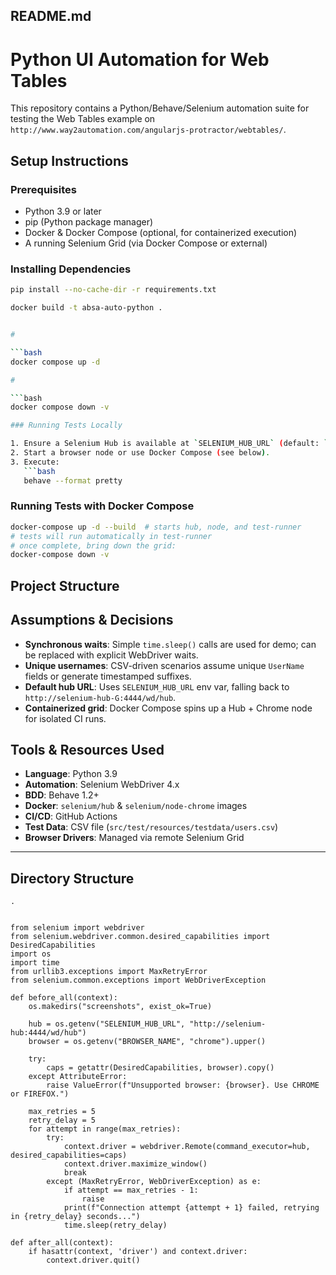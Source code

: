 ## README.md

# Python UI Automation for Web Tables

This repository contains a Python/Behave/Selenium automation suite for testing the Web Tables example on `http://www.way2automation.com/angularjs-protractor/webtables/`.

## Setup Instructions

### Prerequisites

- Python 3.9 or later
- pip (Python package manager)
- Docker & Docker Compose (optional, for containerized execution)
- A running Selenium Grid (via Docker Compose or external)

### Installing Dependencies

```bash
pip install --no-cache-dir -r requirements.txt
```

```bash
docker build -t absa-auto-python .


#

```bash
docker compose up -d  

#

```bash
docker compose down -v   

### Running Tests Locally

1. Ensure a Selenium Hub is available at `SELENIUM_HUB_URL` (default: `http://localhost:4444/wd/hub`).
2. Start a browser node or use Docker Compose (see below).
3. Execute:
   ```bash
   behave --format pretty
   ```

### Running Tests with Docker Compose

```bash
docker-compose up -d --build  # starts hub, node, and test-runner
# tests will run automatically in test-runner
# once complete, bring down the grid:
docker-compose down -v
```

## Project Structure



## Assumptions & Decisions

- **Synchronous waits**: Simple `time.sleep()` calls are used for demo; can be replaced with explicit WebDriver waits.
- **Unique usernames**: CSV-driven scenarios assume unique `UserName` fields or generate timestamped suffixes.
- **Default hub URL**: Uses `SELENIUM_HUB_URL` env var, falling back to `http://selenium-hub-G:4444/wd/hub`.
- **Containerized grid**: Docker Compose spins up a Hub + Chrome node for isolated CI runs.

## Tools & Resources Used

- **Language**: Python 3.9
- **Automation**: Selenium WebDriver 4.x
- **BDD**: Behave 1.2+
- **Docker**: `selenium/hub` & `selenium/node-chrome` images
- **CI/CD**: GitHub Actions
- **Test Data**: CSV file (`src/test/resources/testdata/users.csv`)
- **Browser Drivers**: Managed via remote Selenium Grid

---

## Directory Structure
```
.


from selenium import webdriver
from selenium.webdriver.common.desired_capabilities import DesiredCapabilities
import os
import time
from urllib3.exceptions import MaxRetryError
from selenium.common.exceptions import WebDriverException

def before_all(context):
    os.makedirs("screenshots", exist_ok=True)

    hub = os.getenv("SELENIUM_HUB_URL", "http://selenium-hub:4444/wd/hub")
    browser = os.getenv("BROWSER_NAME", "chrome").upper()

    try:
        caps = getattr(DesiredCapabilities, browser).copy()
    except AttributeError:
        raise ValueError(f"Unsupported browser: {browser}. Use CHROME or FIREFOX.")

    max_retries = 5
    retry_delay = 5
    for attempt in range(max_retries):
        try:
            context.driver = webdriver.Remote(command_executor=hub, desired_capabilities=caps)
            context.driver.maximize_window()
            break
        except (MaxRetryError, WebDriverException) as e:
            if attempt == max_retries - 1:
                raise
            print(f"Connection attempt {attempt + 1} failed, retrying in {retry_delay} seconds...")
            time.sleep(retry_delay)

def after_all(context):
    if hasattr(context, 'driver') and context.driver:
        context.driver.quit()